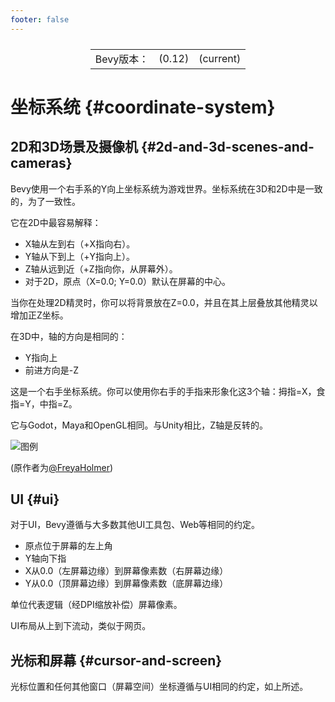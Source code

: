 ```yaml
---
footer: false
---
```

<table style="display:flex;justify-content:center">
  <tr>
    <td>Bevy版本：</td>
    <td>(0.12)</td>
    <td>(current)</td>
  </tr>
</table>

# 坐标系统 {#coordinate-system}

## 2D和3D场景及摄像机 {#2d-and-3d-scenes-and-cameras}

Bevy使用一个右手系的Y向上坐标系统为游戏世界。坐标系统在3D和2D中是一致的，为了一致性。

它在2D中最容易解释：
- X轴从左到右（+X指向右）。
- Y轴从下到上（+Y指向上）。
- Z轴从远到近（+Z指向你，从屏幕外）。
- 对于2D，原点（X=0.0; Y=0.0）默认在屏幕的中心。

当你在处理2D精灵时，你可以将背景放在Z=0.0，并且在其上层叠放其他精灵以增加正Z坐标。

在3D中，轴的方向是相同的：
- Y指向上
- 前进方向是-Z

这是一个右手坐标系统。你可以使用你右手的手指来形象化这3个轴：拇指=X，食指=Y，中指=Z。

它与Godot，Maya和OpenGL相同。与Unity相比，Z轴是反转的。

![图例](/public/coordsXYZ.png)

(原作者为[@FreyaHolmer](https://twitter.com/FreyaHolmer))

## UI {#ui}
对于UI，Bevy遵循与大多数其他UI工具包、Web等相同的约定。
- 原点位于屏幕的左上角
- Y轴向下指
- X从0.0（左屏幕边缘）到屏幕像素数（右屏幕边缘）
- Y从0.0（顶屏幕边缘）到屏幕像素数（底屏幕边缘）

单位代表逻辑（经DPI缩放补偿）屏幕像素。

UI布局从上到下流动，类似于网页。

## 光标和屏幕 {#cursor-and-screen}
光标位置和任何其他窗口（屏幕空间）坐标遵循与UI相同的约定，如上所述。